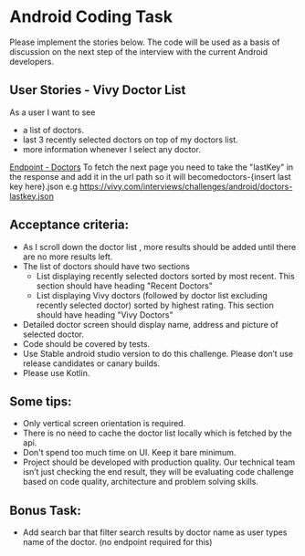 # Android Coding Task

Please implement the stories below. The code will be used as a basis of discussion on the next step
of the interview with the current Android developers.

## User Stories - Vivy Doctor List

As a user I want to see
* a list of doctors.
* last 3 recently selected doctors on top of my doctors list.
* more information whenever I select any doctor.

[Endpoint - Doctors](https://vivy.com/interviews/challenges/android/doctors.json)
To fetch the next page you need to take the "lastKey" in the response and add it in the url path so
it will become ​doctors-​{insert last key here}​.json
e.g ​https://vivy.com/interviews/challenges/android/doctors-lastkey.json

## Acceptance criteria:
* As I scroll down the doctor list , more results should be added until there are no more results left.
* The list of doctors should have two sections
    * List displaying recently selected doctors sorted by most recent. This section should have heading
        "Recent Doctors"
    * List displaying Vivy doctors (followed by doctor list excluding recently selected doctor) sorted
        by highest rating. This section should have heading "Vivy Doctors"
* Detailed doctor screen should display name, address and picture of selected doctor.
* Code should be covered by tests.
* Use Stable android studio version to do this challenge. Please don’t use release candidates or canary
    builds.
* Please use Kotlin.

## Some tips:
* Only vertical screen orientation is required.
* There is no need to cache the doctor list locally which is fetched by the api.
* Don't spend too much time on UI. Keep it bare minimum.
* Project should be developed with production quality. Our technical team isn’t just checking the end
    result, they will be evaluating code challenge based on code quality, architecture and problem
    solving skills.

## Bonus Task:
* Add search bar that filter search results by doctor name as user types name of the doctor. (no endpoint
    required for this)